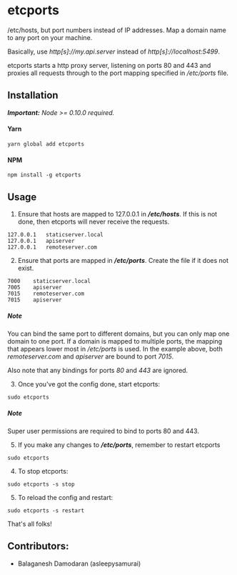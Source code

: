 # etcports
/etc/hosts, but port numbers instead of IP addresses. Map a domain name to any port on your machine.

Basically, use *http[s]://my.api.server* instead of *http[s]://localhost:5499*.

etcports starts a http proxy server, listening on ports 80 and 443 and proxies all requests through to the port mapping specified in */etc/ports* file.

## Installation

***Important:** Node >= 0.10.0 required.*

#### Yarn
```
yarn global add etcports
```

#### NPM
```
npm install -g etcports
```

## Usage

1. Ensure that hosts are mapped to 127.0.0.1 in ***/etc/hosts***. If this is not done, then etcports will never receive the requests.
```
127.0.0.1   staticserver.local
127.0.0.1   apiserver
127.0.0.1   remoteserver.com
```

2. Ensure that ports are mapped in ***/etc/ports***. Create the file if it does not exist.
```
7000    staticserver.local
7005    apiserver
7015    remoteserver.com
7015    apiserver
```

##### Note
You can bind the same port to different domains, but you can only map one domain to one port. If a domain is mapped to multiple ports, the mapping that appears lower most in */etc/ports* is used. In the example above, both *remoteserver.com* and *apiserver* are bound to port *7015*.

Also note that any bindings for ports *80* and *443* are ignored.

3. Once you've got the config done, start etcports:
```
sudo etcports
```

##### Note
Super user permissions are required to bind to ports 80 and 443.

5. If you make any changes to ***/etc/ports***, remember to restart etcports
```
sudo etcports
```

4. To stop etcports:
```
sudo etcports -s stop
```

5. To reload the config and restart:
```
sudo etcports -s restart
```

That's all folks!

## Contributors:
* Balaganesh Damodaran (asleepysamurai)
